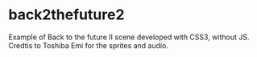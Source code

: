 # back2thefuture2

Example of Back to the future II scene developed with CSS3, without JS. 
Credtis to Toshiba Emi for the sprites and audio.

